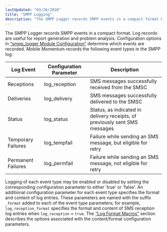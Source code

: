 ```yaml
---
lastUpdated: "03/26/2020"
title: "SMPP Logging"
description: "The SMPP Logger records SMPP events in a compact format Log records are useful for report generation and problem analysis Configuration options in Section 2 5 smpp logger Module Configuration determine which events are recorded Mobile Momentum records the following event types in the SMPP log Table 5 1 SMPP..."
---
```


The SMPP Logger records SMPP events in a compact format. Log records are useful for report generation and problem analysis. Configuration options in [“smpp_logger Module Configuration”](/momentum/mobile/mobile-reference/mobility-configuration-smpp) determine which events are recorded. Mobile Momentum records the following event types in the SMPP log:

<a name="mobility.best.practices.smpp.event.types"></a> 


| Log Event | Configuration Parameter | Description |
| --- | --- | --- |
| Receptions | log_reception | SMS messages successfully received from the SMSC |
| Deliveries | log_delivery | SMS messages successfully delivered to the SMSC |
| Status | log_status | Status, as indicated in delivery receipts, of previously sent SMS messages |
| Temporary Failures | log_tempfail | Failure while sending an SMS message, but eligible for retry |
| Permanent Failures | log_permfail | Failure while sending an SMS message, not eligible for retry |

Logging of each event type may be enabled or disabled by setting the corresponding configuration parameter to either 'true' or 'false'. An additional configuration parameter for each event type specifies the format and content of log entries. These parameters are named with the suffix `_format` added to each of the event type parameters; for example, `log_reception_format` specifies the format and content of SMS reception log entries when `log_reception` = `true`. The [“Log Format Macros”](/momentum/mobile/mobile-reference/mobility-configuration-smpp#mobility.log.format.macros) section describes the options associated with the content/format configuration parameters.